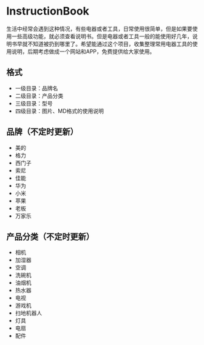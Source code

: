 # InstructionBook
生活中经常会遇到这种情况，有些电器或者工具，日常使用很简单，但是如果要使用一些高级功能，就必须查看说明书。但是电器或者工具一般的能使用好几年，说明书早就不知道被扔到哪里了。希望能通过这个项目，收集整理常用电器工具的使用说明，后期考虑做成一个网站和APP，免费提供给大家使用。

## 格式

* 一级目录：品牌名
* 二级目录：产品分类
* 三级目录：型号
* 四级目录：图片、MD格式的使用说明



## 品牌（不定时更新）
* 美的
* 格力
* 西门子
* 索尼
* 佳能
* 华为
* 小米
* 苹果
* 老板
* 万家乐


## 产品分类（不定时更新）
* 相机
* 加湿器
* 空调
* 洗碗机
* 油烟机
* 热水器
* 电视
* 游戏机
* 扫地机器人
* 灯具
* 电扇
* 配件
